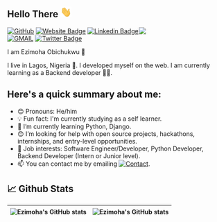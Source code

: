 <h2> Hello There <img src="https://raw.githubusercontent.com/ABSphreak/ABSphreak/master/gifs/Hi.gif" height="25px"></h2>

<img align="right" src="https://github.com/rajput2107/rajput2107/blob/master/Assets/Developer.gif" width='200'/>

[![GitHub](https://img.shields.io/badge/-GITHUB-blue?style=for-the-badge&logo=github)](https://github.com/ezimoha-obichukwu) [![Website Badge](https://img.shields.io/badge/-webpage-000000?style=for-the-badge&logo=Google-Chrome&logoColor=white&link=https://webpage/)](https://ezimohaobchukwu.netlify.app/) [![Linkedin Badge](https://img.shields.io/badge/-Linkedin-blue?style=for-the-badge&logo=Linkedin&logoColor=white&link=https://www.linkedin.com/in/ezimoha-obichukwu-a2bb721b7)](https://www.linkedin.com/in/ezimoha-obichukwu-a2bb721b7) 
 [![GMAIL](https://img.shields.io/badge/-GMAIL-yellow?style=for-the-badge&logo=gmail&logoColor=white)](mailto:m.ezimohaobichukwu001@gmail.com)
  [![Twitter Badge](https://img.shields.io/badge/-Twitter-1ca0f1?style=for-the-badge&logo=twitter&logoColor=white&link=https://twitter.com/obi_ezimoha17)](https://twitter.com/obi_ezimoha17)
  
I am Ezimoha Obichukwu 🧔

I live in Lagos, Nigeria 🏫. I developed myself on the web. I am currently learning as a Backend developer <!--at <a href="https://ng.linkedin.com/in/ezimoha-obichukwu-a2bb721b7/">IKAS</a>-->👨‍💻. 

## **Here's a quick summary about me**:

- 😊 Pronouns: He/him
- 💡 Fun fact: I'm currently studying as a self learner.
- 🌱 I’m currently learning Python, Django.
- 😊 I’m looking for help with open source projects, hackathons, internships, and entry-level opportunities.
- 💼 Job interests: Software Engineer/Developer, Python Developer, Backend Developer (Intern or Junior level).
- 📫 You can contact me by emailing [![Contact](https://img.shields.io/badge/-GMAIL-yellow?style=for-the-badge&logo=gmail&logoColor=white)](mailto:m.ezimohaobichukwu001@gmail.com).

## 📈 Github Stats

| <img align="center" src="https://github-readme-stats.vercel.app/api?username=ezimoha-obichukwu&show_icons=true&include_all_commits=true&hide_border=true" alt="Ezimoha's GitHub stats" /> | <img align="center" src="https://github-readme-stats.vercel.app/api/top-langs/?username=ezimoha-obichukwu&langs_count=8&layout=compact&hide_border=true" alt="Ezimoha's GitHub stats" /> |
| ------------- | ------------- |
